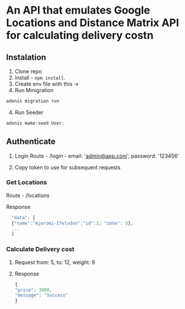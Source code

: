 # An API that emulates Google Locations and Distance Matrix API for calculating delivery costn

## Instalation

1. Clone repo 
2. Install - `npm install`.
3. Create env file with this -> 
4. Run Mmigration
```bash
adonis migration run
```
4. Run Seeder
 ```js
 adonis make:seed User;
 ```

## Authenticate

1. Login
   Route - /login - email: 'admin@app.com', password: '123456'
   
2. Copy token to use for subsequent requests


### Get Locations

Route - /locations

Response
```js
  "data": [
  {"name":"Ajeromi-Ifelodun","id":1, "zone": 3},
  ...
  ]
```

### Calculate Delivery cost

1. Request
    from: 5,
    to:   12,
    weight: 9
    
2. Response
    ```js
    {
    "price": 3800,
    "message": "Success"
    }
    ```



